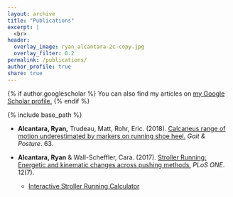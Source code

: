 ```yaml
---
layout: archive
title: "Publications"
excerpt: |
  <br>
header:
  overlay_image: ryan_alcantara-2c-copy.jpg
  overlay_filter: 0.2
permalink: /publications/
author_profile: true
share: true
---
```


{% if author.googlescholar %}
  You can also find my articles on <u><a href="{{author.googlescholar}}">my Google Scholar profile</a>.</u>
{% endif %}

{% include base_path %}

<!--- below converts page to collection --->
<!---
{% for post in site.publications reversed %}
  {% include archive-single.html %}
{% endfor %}
--->

* <b>Alcantara, Ryan,</b> Trudeau, Matt, Rohr, Eric. (2018). [Calcaneus range of motion underestimated by markers on running shoe heel.](http://alcantarar.github.io/files/Alcantara_et_al_2018.pdf) <i>Gait & Posture</i>. 63.

* <b>Alcantara, Ryan</b> & Wall-Scheffler, Cara. (2017). [Stroller Running: Energetic and kinematic changes across pushing methods.](http://alcantarar.github.io/files/Alcantara_Wall-Scheffler_2017_Stroller_Running.pdf) <i>PLoS ONE</i>. 12(7).
  * [Interactive Stroller Running Calculator](https://public.tableau.com/views/StrollerRunningCost_1/Stroller_Cost?:embed=y&:display_count=yes&:showTabs=y&:showVizHome=no)
  
  
